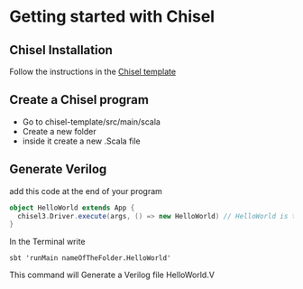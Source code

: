 # Getting started with Chisel
## Chisel Installation
Follow the instructions in the [Chisel template](https://github.com/freechipsproject/chisel-template)
## Create a Chisel program
* Go to chisel-template/src/main/scala
* Create a new folder
* inside it create a new .Scala file
## Generate Verilog
add this code at the end of your program
``` Scala
object HelloWorld extends App {
  chisel3.Driver.execute(args, () => new HelloWorld) // HelloWorld is the name of your module
}
```
In the Terminal write
```
sbt 'runMain nameOfTheFolder.HelloWorld'
```
This command will Generate a Verilog file HelloWorld.V
